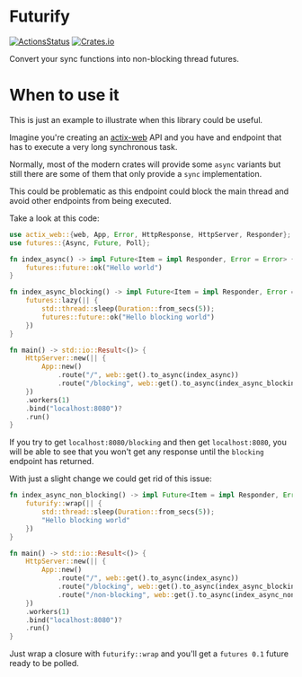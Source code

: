 # Futurify

[![ActionsStatus](https://github.com/robertohuertasm/futurify/workflows/Build/badge.svg)](https://github.com/robertohuertasm/futurify/actions) [![Crates.io](https://img.shields.io/crates/v/futurify.svg)](https://crates.io/crates/futurify)

Convert your sync functions into non-blocking thread futures.

# When to use it

This is just an example to illustrate when this library could be useful.

Imagine you're creating an [actix-web](https://github.com/actix/actix-web) API and you have and endpoint that has to execute a very long synchronous task.

Normally, most of the modern crates will provide some `async` variants but still there are some of them that only provide a `sync` implementation. 

This could be problematic as this endpoint could block the main thread and avoid other endpoints from being executed.

Take a look at this code:

```rust
use actix_web::{web, App, Error, HttpResponse, HttpServer, Responder};
use futures::{Async, Future, Poll};

fn index_async() -> impl Future<Item = impl Responder, Error = Error> {
    futures::future::ok("Hello world")
}

fn index_async_blocking() -> impl Future<Item = impl Responder, Error = Error> {
    futures::lazy(|| {
        std::thread::sleep(Duration::from_secs(5));
        futures::future::ok("Hello blocking world")
    })
}

fn main() -> std::io::Result<()> {
    HttpServer::new(|| {
        App::new()
            .route("/", web::get().to_async(index_async))
            .route("/blocking", web::get().to_async(index_async_blocking))
    })
    .workers(1)
    .bind("localhost:8080")?
    .run()
}
```

If you try to get `localhost:8080/blocking` and then get `localhost:8080`, you will be able to see that you won't get any response until the `blocking` endpoint has returned.

With just a slight change we could get rid of this issue:

```rust
fn index_async_non_blocking() -> impl Future<Item = impl Responder, Error = Error> {
    futurify::wrap(|| {
        std::thread::sleep(Duration::from_secs(5));
        "Hello blocking world"
    })
}

fn main() -> std::io::Result<()> {
    HttpServer::new(|| {
        App::new()
            .route("/", web::get().to_async(index_async))
            .route("/blocking", web::get().to_async(index_async_blocking))
            .route("/non-blocking", web::get().to_async(index_async_non_blocking))
    })
    .workers(1)
    .bind("localhost:8080")?
    .run()
}
````

Just wrap a closure with `futurify::wrap` and you'll get a `futures 0.1` future ready to be polled.

